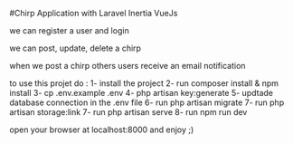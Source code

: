 #Chirp Application with Laravel Inertia VueJs

we can register a user and login

we can post, update, delete a chirp

when we post a chirp others users receive an email notification

to use this projet do : 1- install the project
                        2- run composer install & npm install
                        3- cp .env.example .env
                        4- php artisan key:generate
                        5- updtade database connection in the .env file
                        6- run php artisan migrate
                        7- run php artisan storage:link 
                        7- run php artisan serve 
                        8- run npm run dev 
               
 open your browser at localhost:8000 and enjoy  ;)               


